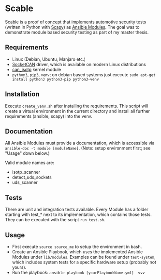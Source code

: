 # Scable
Scable is a proof of concept that implements automotive security tests (written in Python with [Scapy](https://github.com/secdev/scapy)) as [Ansible Modules](https://github.com/ansible/ansible). The goal was to demonstrate module based security testing as part of my master thesis.

## Requirements
- Linux (Debian, Ubuntu, Manjaro etc.)
- [SocketCAN](https://en.wikipedia.org/wiki/SocketCAN) driver, which is available on modern Linux distributions
- [can_isotp](https://github.com/hartkopp/can-isotp) kernel module
- `python3`, `pip3`, `venv`; on debian based systems just execute `sudo apt-get install python3 python3-pip python3-venv`

## Installation
Execute `create_venv.sh` after installing the requirements. This script will create a virtual environment in the current directory and install all further requirements (ansible, scapy) into the venv.

## Documentation
All Ansible Modules must provide a documentation, which is accessible via `ansible-doc -t module [moduleName]`. (Note: setup environment first; see "Usage" down below.)

Valid module names are:
- isotp_scanner
- detect_uds_sockets
- uds_scanner

## Tests
There are unit and integration tests available. Every Module has a folder starting with test_* next to its implementation, which contains those tests. They can be executed with the script `run_test.sh`.

## Usage
- First execute `source source_me` to setup the environment in bash. 
- Create an Ansible Playbook, which uses the implemented Ansible Modules under `lib/modules`. Examples can be found under `test-system`, which includes system tests for a specific hardware setup (probably not yours).
- Run the playbook: `ansible-playbook [yourPlaybookName.yml] -vvv`
